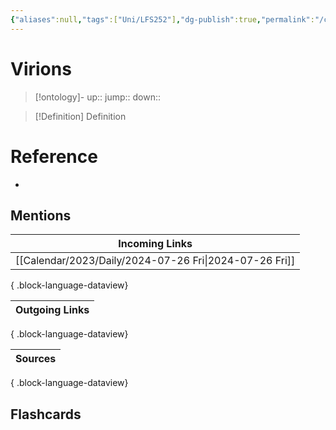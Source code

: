 ```yaml
---
{"aliases":null,"tags":["Uni/LFS252"],"dg-publish":true,"permalink":"/cards/virions/","dgPassFrontmatter":true}
---
```


# Virions

> [!ontology]-
> up:: 
> jump:: 
> down:: 

> [!Definition] Definition

# Reference

- 

## Mentions

| Incoming Links                                            |
| --------------------------------------------------------- |
| [[Calendar/2023/Daily/2024-07-26 Fri\|2024-07-26 Fri]] |

{ .block-language-dataview}

| Outgoing Links |
| -------------- |

{ .block-language-dataview}

| Sources |
| ------- |

{ .block-language-dataview}

## Flashcards